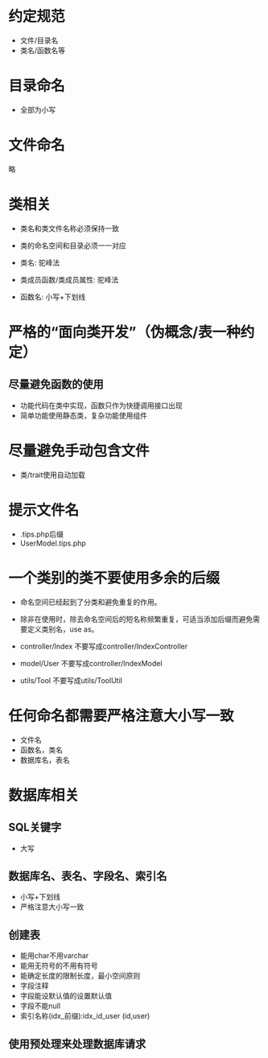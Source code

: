 
# 约定规范

- 文件/目录名
- 类名/函数名等

# 目录命名

- 全部为小写

# 文件命名
略

# 类相关

- 类名和类文件名称必须保持一致
- 类的命名空间和目录必须一一对应

- 类名: 驼峰法
- 类成员函数/类成员属性: 驼峰法

- 函数名:	小写+下划线

# 严格的“面向类开发”（伪概念/表一种约定）

## 尽量避免函数的使用

- 功能代码在类中实现，函数只作为快捷调用接口出现
- 简单功能使用静态类，复杂功能使用组件

# 尽量避免手动包含文件

- 类/trait使用自动加载

# 提示文件名

- .tips.php后缀
- UserModel.tips.php

# 一个类别的类不要使用多余的后缀

- 命名空间已经起到了分类和避免重复的作用。
- 除非在使用时，除去命名空间后的短名称频繁重复，可适当添加后缀而避免需要定义类别名，use as。

- controller/Index 不要写成controller/IndexController
- model/User 不要写成controller/IndexModel
- utils/Tool 不要写成utils/ToolUtil

# 任何命名都需要严格注意大小写一致

- 文件名
- 函数名，类名
- 数据库名，表名

# 数据库相关

## SQL关键字

- 大写

## 数据库名、表名、字段名、索引名

- 小写+下划线
- 严格注意大小写一致

## 创建表

- 能用char不用varchar
- 能用无符号的不用有符号
- 能确定长度的限制长度，最小空间原则
- 字段注释
- 字段能设默认值的设置默认值
- 字段不能null
- 索引名称(idx_前缀):idx_id_user (id,user)

## 使用预处理来处理数据库请求





